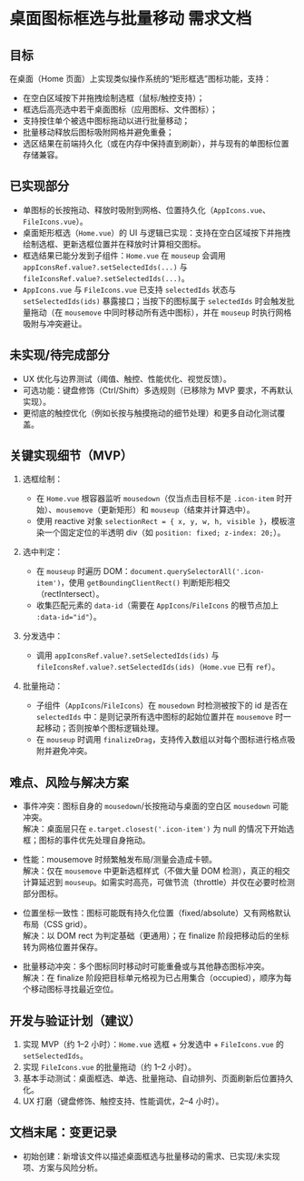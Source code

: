 # 桌面图标框选与批量移动 需求文档

## 目标

在桌面（Home 页面）上实现类似操作系统的“矩形框选”图标功能，支持：

- 在空白区域按下并拖拽绘制选框（鼠标/触控支持）；
- 框选后高亮选中若干桌面图标（应用图标、文件图标）；
- 支持按住单个被选中图标拖动以进行批量移动；
- 批量移动释放后图标吸附网格并避免重叠；
- 选区结果在前端持久化（或在内存中保持直到刷新），并与现有的单图标位置存储兼容。

## 已实现部分

- 单图标的长按拖动、释放时吸附到网格、位置持久化（`AppIcons.vue`、`FileIcons.vue`）。
- 桌面矩形框选（`Home.vue`）的 UI 与逻辑已实现：支持在空白区域按下并拖拽绘制选框、更新选框位置并在释放时计算相交图标。
- 框选结果已能分发到子组件：`Home.vue` 在 `mouseup` 会调用 `appIconsRef.value?.setSelectedIds(...)` 与 `fileIconsRef.value?.setSelectedIds(...)`。
- `AppIcons.vue` 与 `FileIcons.vue` 已支持 `selectedIds` 状态与 `setSelectedIds(ids)` 暴露接口；当按下的图标属于 `selectedIds` 时会触发批量拖动（在 `mousemove` 中同时移动所有选中图标），并在 `mouseup` 时执行网格吸附与冲突避让。

## 未实现/待完成部分

- UX 优化与边界测试（阈值、触控、性能优化、视觉反馈）。
- 可选功能：键盘修饰（Ctrl/Shift）多选规则（已移除为 MVP 要求，不再默认实现）。
- 更彻底的触控优化（例如长按与触摸拖动的细节处理）和更多自动化测试覆盖。

## 关键实现细节（MVP）

1. 选框绘制：
   - 在 `Home.vue` 根容器监听 `mousedown`（仅当点击目标不是 `.icon-item` 时开始）、`mousemove`（更新矩形）和 `mouseup`（结束并计算选中）。
   - 使用 reactive 对象 `selectionRect = { x, y, w, h, visible }`，模板渲染一个固定定位的半透明 div（如 `position: fixed; z-index: 20;`）。

2. 选中判定：
   - 在 `mouseup` 时遍历 DOM：`document.querySelectorAll('.icon-item')`，使用 `getBoundingClientRect()` 判断矩形相交（rectIntersect）。
   - 收集匹配元素的 `data-id`（需要在 `AppIcons`/`FileIcons` 的根节点加上 `:data-id="id"`）。

3. 分发选中：
   - 调用 `appIconsRef.value?.setSelectedIds(ids)` 与 `fileIconsRef.value?.setSelectedIds(ids)`（`Home.vue` 已有 `ref`）。

4. 批量拖动：
   - 子组件（`AppIcons`/`FileIcons`）在 `mousedown` 时检测被按下的 id 是否在 `selectedIds` 中：是则记录所有选中图标的起始位置并在 `mousemove` 时一起移动；否则按单个图标逻辑处理。
   - 在 `mouseup` 时调用 `finalizeDrag`，支持传入数组以对每个图标进行格点吸附并避免冲突。

## 难点、风险与解决方案

- 事件冲突：图标自身的 `mousedown`/长按拖动与桌面的空白区 `mousedown` 可能冲突。  
  解决：桌面层只在 `e.target.closest('.icon-item')` 为 null 的情况下开始选框；图标的事件优先处理自身拖动。

- 性能：mousemove 时频繁触发布局/测量会造成卡顿。  
  解决：仅在 `mousemove` 中更新选框样式（不做大量 DOM 检测），真正的相交计算延迟到 `mouseup`。如需实时高亮，可做节流（throttle）并仅在必要时检测部分图标。

- 位置坐标一致性：图标可能既有持久化位置（fixed/absolute）又有网格默认布局（CSS grid）。  
  解决：以 DOM rect 为判定基础（更通用）；在 finalize 阶段把移动后的坐标转为网格位置并保存。

- 批量移动冲突：多个图标同时移动时可能重叠或与其他静态图标冲突。  
  解决：在 finalize 阶段把目标单元格视为已占用集合（occupied），顺序为每个移动图标寻找最近空位。

## 开发与验证计划（建议）

1. 实现 MVP（约 1–2 小时）：`Home.vue` 选框 + 分发选中 + `FileIcons.vue` 的 `setSelectedIds`。
2. 实现 `FileIcons.vue` 的批量拖动（约 1–2 小时）。
3. 基本手动测试：桌面框选、单选、批量拖动、自动排列、页面刷新后位置持久化。
4. UX 打磨（键盘修饰、触控支持、性能调优，2–4 小时）。

## 文档末尾：变更记录

- 初始创建：新增该文件以描述桌面框选与批量移动的需求、已实现/未实现项、方案与风险分析。
